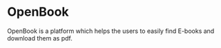 # OpenBook
OpenBook is a platform which helps the users to easily find E-books and download them as pdf. 
